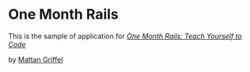 # One Month Rails

This is the sample of application for
[*One Month Rails: Teach Yourself to Code*](http://onemonthrails.com)

by [Mattan Griffel](http://mattangriffel.com)